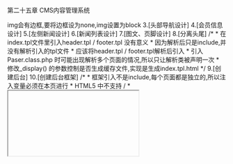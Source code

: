 第二十五章 CMS内容管理系统
<?php 
    1.[简介、安装、创建(1)]
    2.[首页框架布局]
    
        在IE6/7中a>img会有边框,要将边框设为none,img设置为block

    3.[头部导航设计]
    4.[会员信息设计]
    5.[左侧新闻设计]
    6.[新闻列表设计]
    7.[图文、页脚设计]
    8.[分离头尾]

        /*
         *  在index.tpl文件里引入header.tpl / footer.tpl 没有意义
         *  因为解析后只是include,并没有解析引入的tpl文件
         *  应该将header.tpl / footer.tpl解析后引入
         *  引入Paser.class.php 时可能出现解析多个页面的情况,所以只让解析类被声明一次
         *  修改_display() 的参数控制是否生成缓存文件,实现是生成index.tpl.html
         */
        
    9.[创建后台]
    10.[创建后台框架]
        /*
         *  框架引入不是include,每个页面都是独立的,所以注入变量必须在本页进行
         *  HTML5 中不支持<frameset> / <frame>
         *  <iframe>    属性：frameborder / scrolling[yes/no/auto] / width / height
         *  在所有的<iframe>文件中引入admin.css文件
         *  设置浮动 / 取消边框解决间距问题
         *  
         */

         background-repeat: no-repeat / repeat-x / repeat-y         //在x轴或y轴上平铺
         
    11[三层架构]

        表现层/业务逻辑层/数据访问层


         界面部分                                     数据层模型                                       数据库
        Manage.php ——————————————→ Manage.class.php ←—————————————→ Model.class.php ←—————————————— DB.class.php
            |                            ↑
            |                            |
            |                            |
            |                            |
            ↓→↑←↘↗↖↙                 ↓              业务流程控制器
        Manage.tpl              ManageAction.class.php ←—————————————→ Action.class.php

    12[获取管理员数据]

        按引用传递:
            /**
             *  php中的函数中的参数都是按值传递的
             *  按引用传递需要在参数前加&
             *  
             *  在$mysqli = null; 时,$mysqli如果不是对象会报错,应先判断是否是对象
             *  
             *  
             */

    13[创建管理员实体类]

        创建model文件夹,用于存放所有实体类,实体类是所有模块的数据层操作

    14[新增管理员和工具类]

        返回受影响的行数
            mysqli->affected_rows

    15[自动加载类及瘦身]

        前台部分:
            将解析类中的引入文件功能修改为内部载入:
                source:
                    $this->_tpl = preg_replace($_pattern,'<?php require_once("\1"); ?>',$this->_tpl);

                update:
                    ...
                    $this->_tpl = preg_replace($_pattern,'<?php $this->_display("\1"); ?>',$this->_tpl);

                // 修改后只能引入tpl文件

        后台部分: 

            将admin-left的静态部分转换为html文件

    16[后台登录页面设计]

        验证码异步加载: 直接修改元素代码

            // 实现点击图片加载验证码
            $('img.validateCodeIamge').click(function(e) {
                $(this).attr('src','../config/validateCode.php?'+Math.random());
            });

    17[等级与管理员细节处理]

        获取客户端ip 
            $_SERVER['REMOTE_ADDR']


    18[网站导航二级子类]

        mysqli对象属性:
            $field_count        获取列的数量
            $num_rows           获取行的数量

    19[创建上传文件类]

        [设置文件大小限制]
            upload_max_filesize = 8M;   // 上传文件的最大值,应小于post_max_size
            post_max_size = 10M;        // post提交时表单所有数据的最大值
            memory_limit = 20M;         // 最大的存储限制

            设置后重启apache

        [弹出新窗口]
            window.open('../templates/upfile.html','newwindow','height=100,width=400,top='+height+',left='+width+',toolbar=no,menubar=no,scrollbars=no,resizable=no,location=no');

        [设置允许的文件类型]
            ['image/jpeg','image/pjpeg','image/png','image/x-png','image/gif']              // png jpg gif

        [检测接收文件的路径是否可用]
            is_dir();               // 如果文件名存在,并且是目录就返回true,否则返回false

        [脚本中设置时区]
            date_default_timezone_set('Asia/Shanghai');

    20[获取网站根目录]

        // 网站根目录
        $_SERVER['DOCUMENT_ROOT']           D:/wamp/www/

        // 获取前后台通用的路径
        $_SERVER['SCRIPT_NAME']             /CMS/includes/uploadFile.class.php


    21[创建文件上传类]

        [后端向前端页面传值]
        echo '<script type="text/javascript">opener.document.getElementById("uploadPic").src="'.$path.'";</script>';

        [配置ckeditor]

            // 部署ckeditor
            <script type="text/javascript">$.getScript('../ckeditor/ckeditor.js');</script>
            <textarea rows="30" cols="50" name="content"></textarea>

            // 配置ckeditor,在此配置优先级高
            <script type="text/javascript">
                CKEDITOR.replace('content',{
                    uiColor : '#FFF',
                    language : 'zh-cn',
                    filebrowserImageUploadUrl : '../confog/ckeditorUpload.php?type=img',
                    image_previewText : ' ',
                });
            </script>

    22[创建图像处理类]

        [缩略图]
        imagecopyresampled($img1,$img2,0,0,0,0,100,100,200,200);        
            //把$img2拷贝到$img1上,将原大小200*200的图像调整到100*100

    23[创建文档表及发布文档]

        input[type=select],input[type=checked],input[type=radio]是在form中使用jQuery serialize/serializeArray不能被选的元素
        
        [jQuery选择器选择单选框和复选框]
            $('form input:checked');        // 选择单选框和复选框
            $('form input:selected');       // 选择下拉菜单内容

    24[前后端验证文档发布]

        获取CKEDITOR 中的内容(html代码)
            CKEDITOR.instance.content[<textarea> 的name值].getData();

    25[注册及验证会员]

        在创建数据表的时候,密码字段如果要使用md5加密,字段显示长度应该>=32字符,否则密码字段值会不完整








